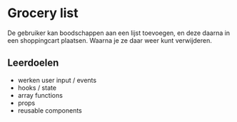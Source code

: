 # Grocery list

De gebruiker kan boodschappen aan een lijst toevoegen, en deze daarna in een shoppingcart plaatsen. Waarna je ze daar weer kunt verwijderen.

## Leerdoelen
- werken user input / events
- hooks / state
- array functions
- props
- reusable components